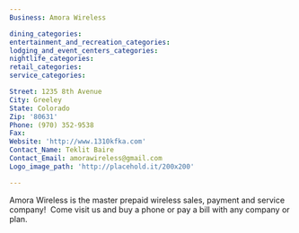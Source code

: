 ```yaml
---
Business: Amora Wireless

dining_categories:
entertainment_and_recreation_categories:
lodging_and_event_centers_categories:
nightlife_categories:
retail_categories:
service_categories:

Street: 1235 8th Avenue
City: Greeley
State: Colorado
Zip: '80631'
Phone: (970) 352-9538
Fax:
Website: 'http://www.1310kfka.com'
Contact_Name: Teklit Baire
Contact_Email: amorawireless@gmail.com
Logo_image_path: 'http://placehold.it/200x200'

---
```



Amora Wireless is the master prepaid wireless sales, payment and service company! &nbsp;Come visit us and buy a phone or pay a bill with any company or plan.
